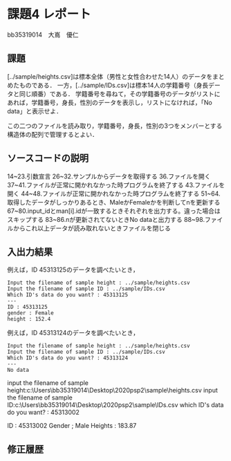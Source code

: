 # 課題4 レポート

bb35319014　大嶌　優仁

## 課題

[../sample/heights.csv]は標本全体（男性と女性合わせた14人）のデータをまとめたものである．
一方，[../sample/IDs.csv]は標本14人の学籍番号（身長データと同じ順番）である．
学籍番号を尋ねて，その学籍番号のデータがリストにあれば，学籍番号，身長，性別のデータを表示し，リストになければ，「No data」と表示せよ．

この二つのファイルを読み取り，学籍番号，身長，性別の3つをメンバーとする構造体の配列で管理するとよい．

## ソースコードの説明
14~23.引数宣言
26~32.サンプルからデータを取得する
36.ファイルを開く
37~41.ファイルが正常に開かれなかった時プログラムを終了する
43.ファイルを開く
44~48.ファイルが正常に開かれなかった時プログラムを終了する
51~64.取得したデータがしっかりあるとき、MaleかFemaleかを判断してnを更新する
67~80.input_idとman[i].idが一致するときそれぞれを出力する。違った場合はスキップする
83~86.nが更新されてないときNo dataと出力する
88~98.ファイルからこれ以上データが読み取れないときファイルを閉じる

## 入出力結果

例えば，ID 45313125のデータを調べたいとき，

```
Input the filename of sample height : ../sample/heights.csv
Input the filename of sample ID : ../sample/IDs.csv
Which ID's data do you want? : 45313125
---
ID : 45313125
gender : Female
height : 152.4
```

例えば，ID 45313124のデータを調べたいとき，

```
Input the filename of sample height : ../sample/heights.csv
Input the filename of sample ID : ../sample/IDs.csv
Which ID's data do you want? : 45313124
---
No data
```

input the filename of sample height:c:\Users\bb35319014\Desktop\2020psp2\sample\heights.csv
input the filename of sample ID:c:\Users\bb35319014\Desktop\2020psp2\sample\IDs.csv
which ID's data do you want? : 45313002

ID : 45313002
Gender ; Male
Heights : 183.87

## 修正履歴

